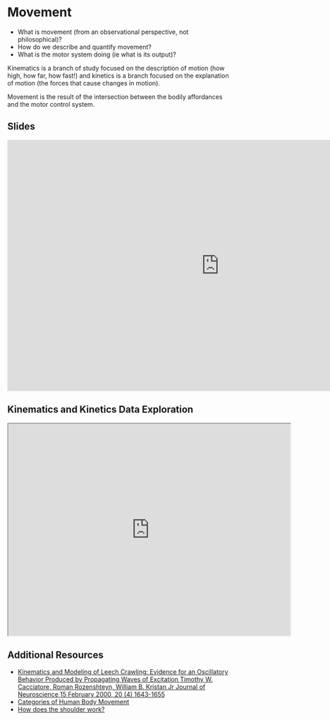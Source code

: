 # Movement

- What is movement (from an observational perspective, not philosophical)?
- How do we describe and quantify movement?
- What is the motor system doing (ie what is its output)?

Kinematics is a branch of study focused on the description of motion (how high, how far, how fast!) and kinetics is a branch focused on the explanation of motion (the forces that cause changes in motion). 

Movement is the result of the intersection between the bodily affordances and the motor control system.

## Slides

<iframe src="https://docs.google.com/presentation/d/e/2PACX-1vT8fm0J1V-QlK5c0klXdbZKFl0G1M76Z_iFvX9TzjSkYWzkPng0Cg6o9YWWLJvRqDjEAuPGuHtH0z7L/embed?" frameborder="0" width="960" height="569" allowfullscreen="true" mozallowfullscreen="true" webkitallowfullscreen="true"></iframe>

## Kinematics and Kinetics Data Exploration

<iframe src="https://drive.google.com/file/d/1MOZ65GcNQDff_JYglV8c8l63RlcalzuaWj6AT0-x0Qs/preview" width="640" height="480" allow="autoplay"></iframe>


## Additional Resources

- [Kinematics and Modeling of Leech Crawling: Evidence for an Oscillatory Behavior Produced by Propagating Waves of Excitation Timothy W. Cacciatore, Roman Rozenshteyn, William B. Kristan Jr Journal of Neuroscience 15 February 2000, 20 (4) 1643-1655](https://doi.org/10.1523/JNEUROSCI.20-04-01643.2000)
- [Categories of Human Body Movement](https://pressbooks.bccampus.ca/humanbiomechanics/chapter/9-5-types-of-body-movements/)
- [How does the shoulder work?](https://www.ncbi.nlm.nih.gov/books/NBK554696/)
